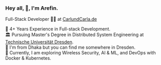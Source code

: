 <!-- [![](./src/header_.png)](#) -->

### Hey all, 👋, I'm Arefin.

Full-Stack Developer 🧑‍💻 at [CarlundCarla.de](https://https://carlundcarla.de/)<br>

💼 4+ Years Experience in Full-stack Development.<br>
🏛️ Pursuing Master's Degree in Distributed System Engineering at [Technische Universität Dresden](https://tu-dresden.de/).<br>
📍 I'm from Dhaka but you can find me somewhere in Dresden.<br>
🌱 Currently, I am exploring Wireless Security, AI & ML, and DevOps with Docker & Kubernetes. <br>
